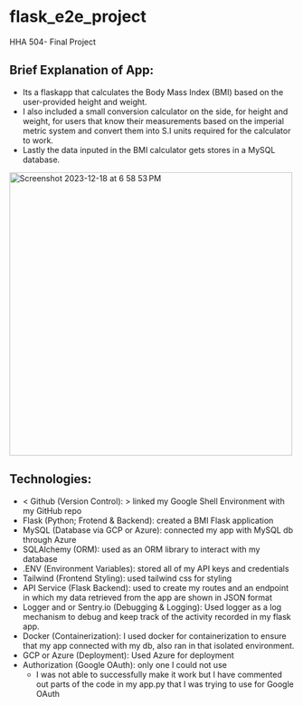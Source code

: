 # flask_e2e_project
HHA 504- Final Project


## Brief Explanation of App:
- Its a flaskapp that calculates the Body Mass Index (BMI) based on the user-provided height and weight.
- I also included a small conversion calculator on the side, for height and weight, for users that know their measurements based on the imperial metric system and convert them into S.I units required for the calculator to work.
- Lastly the data inputed in the BMI calculator gets stores in a MySQL database.
  
 <img width="500" alt="Screenshot 2023-12-18 at 6 58 53 PM" src="https://github.com/angeliki-tzanou/flask_e2e_project/assets/141374140/a103da03-b8dd-485d-9607-fac41cc85f0b">

## Technologies: 
- < Github (Version Control): > linked my Google Shell Environment with my GitHub repo
- Flask (Python; Frotend & Backend): created a BMI Flask application
- MySQL (Database via GCP or Azure): connected my app with MySQL db through Azure
- SQLAlchemy (ORM): used as an ORM library to interact with my database
- .ENV (Environment Variables): stored all of my API keys and credentials
- Tailwind (Frontend Styling): used tailwind css for styling
- API Service (Flask Backend): used to create my routes and an endpoint in which my data retrieved from the app are shown in JSON format
- Logger and or Sentry.io (Debugging & Logging): Used logger as a log mechanism to debug and keep track of the activity recorded in my flask app.
- Docker (Containerization): I used docker for containerization to ensure that my app connected with my db, also ran in that isolated environment.
- GCP or Azure (Deployment): Used Azure for deployment
- Authorization (Google OAuth): only one I could not use
    - I was not able to successfully make it work but I have commented out parts of the code in my app.py that I was trying to use for Google OAuth

 


